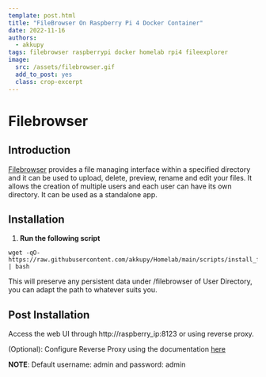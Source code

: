```yaml
---
template: post.html
title: "FileBrowser On Raspberry Pi 4 Docker Container"
date: 2022-11-16
authors:
  - akkupy
tags: filebrowser raspberrypi docker homelab rpi4 fileexplorer
image:
  src: /assets/filebrowser.gif
  add_to_post: yes
  class: crop-excerpt
---
```


# Filebrowser


## Introduction

[Filebrowser](https://filebrowser.org/) provides a file managing interface within a specified directory and it can be used to upload, delete, preview, rename and edit your files. It allows the creation of multiple users and each user can have its own directory. It can be used as a standalone app.

## Installation

1. **Run the following script**

```
wget -qO- https://raw.githubusercontent.com/akkupy/Homelab/main/scripts/install_filebrowser.sh | bash
```

This will preserve any persistent data under /filebrowser of User Directory, you can adapt the path to whatever suits you.

## Post Installation

Access the web UI through http://raspberry_ip:8123 or using reverse proxy.

(Optional): Configure Reverse Proxy using the documentation [here](https://github.com/akkupy/Homelab/blob/main/docs/nginx_proxy_manager.md#first-proxy-host-setup)

**NOTE**: Default username: admin and password: admin